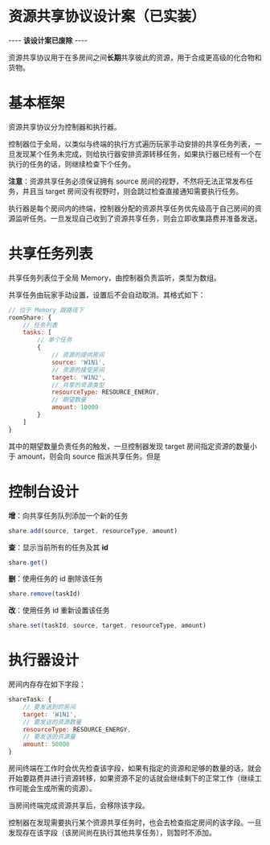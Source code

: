 # 资源共享协议设计案（已实装）

---- **该设计案已废除** ----

资源共享协议用于在多房间之间**长期**共享彼此的资源，用于合成更高级的化合物和货物。

# 基本框架

资源共享协议分为控制器和执行器。

控制器位于全局，以类似与终端的执行方式遍历玩家手动安排的共享任务列表，一旦发现某个任务未完成，则给执行器安排资源转移任务，如果执行器已经有一个在执行的任务的话，则继续检查下个任务。

**注意**：资源共享任务必须保证拥有 source 房间的视野，不然将无法正常发布任务，并且当 target 房间没有视野时，则会跳过检查直接通知需要执行任务。

执行器是每个房间内的终端，控制器分配的资源共享任务优先级高于自己房间的资源监听任务。一旦发现自己收到了资源共享任务，则会立即收集路费并准备发送。

# 共享任务列表

共享任务列表位于全局 Memory，由控制器负责监听，类型为数组。

共享任务由玩家手动设置，设置后不会自动取消。其格式如下：

```js
// 位于 Memory 跟路径下
roomShare: {
    // 任务列表
    tasks: [
        // 单个任务
        {   
            // 资源的提供房间
            source: 'W1N1',
            // 资源的接受房间
            target: 'W1N2',
            // 共享的资源类型
            resourceType: RESOURCE_ENERGY,
            // 期望数量
            amount: 10000
        }
    ]
}
```

其中的期望数量负责任务的触发，一旦控制器发现 target 房间指定资源的数量小于 amount，则会向 source 指派共享任务。但是

# 控制台设计

**增**：向共享任务队列添加一个新的任务

```js
share.add(source, target, resourceType, amount)
```

**查**：显示当前所有的任务及其 **id**

```js
share.get()
```

**删**：使用任务的 id 删除该任务

```js
share.remove(taskId)
```

**改**：使用任务 id 重新设置该任务

```js
share.set(taskId, source, target, resourceType, amount)
```

# 执行器设计

房间内存存在如下字段：

```js
shareTask: {
    // 要发送到的房间
    target: 'W1N1',
    // 要发送的资源数量
    resourceType: RESOURCE_ENERGY,
    // 要发送的资源量
    amount: 50000
}
```

房间终端在工作时会优先检查该字段，如果有指定的资源和足够的数量的话，就会开始要路费并进行资源转移，如果资源不足的话就会继续剩下的正常工作（继续工作可能会生成所需的资源）。

当房间终端完成资源共享后，会移除该字段。

控制器在发现需要执行某个资源共享任务时，也会去检查指定房间的该字段。一旦发现存在该字段（该房间尚在执行其他共享任务），则暂时不添加。